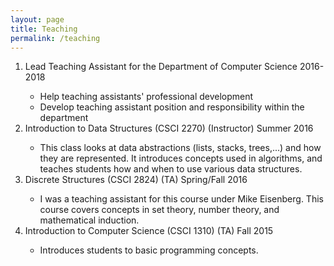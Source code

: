 ```yaml
---
layout: page
title: Teaching
permalink: /teaching
---
```

<ol>
    <li>Lead Teaching Assistant for the Department of Computer Science 2016-2018</li>
    <ul> 
        <li>Help teaching assistants' professional development</li>
        <li>Develop teaching assistant position and responsibility within the department</li>
    </ul>
        
<li>Introduction to Data Structures (CSCI 2270) (Instructor) Summer 2016</li>
    <ul>
        <li>This class looks at data abstractions (lists, stacks, trees,...) and how they are represented.
It introduces concepts used in algorithms, and teaches students how and when to use various data structures. </li>
    </ul>
<li>Discrete Structures (CSCI 2824) (TA) Spring/Fall 2016</li>
    <ul>
        <li>I was a teaching assistant for this course under Mike Eisenberg.  This course covers concepts in set theory, number theory, and mathematical induction. </li>
    </ul>
<li>Introduction to Computer Science (CSCI 1310) (TA) Fall 2015</li>
    <ul>
        <li> Introduces students to basic programming concepts.</li>
    </ul>
</ol>
